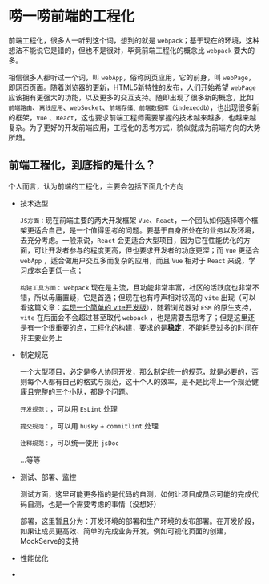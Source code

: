 # 唠一唠前端的工程化

前端工程化，很多人一听到这个词，想到的就是 `webpack`；基于现在的环境，这种想法不能说它是错的，但也不是很对，毕竟前端工程化的概念比 `webpack` 要大的多。

相信很多人都听过一个词，叫 `webApp`，俗称网页应用，它的前身，叫 `webPage`，即网页页面。随着浏览器的更新，HTML5新特性的发布，人们开始希望 `webPage` 应该拥有更强大的功能，以及更多的交互支持。随即出现了很多新的概念，比如 `前端路由`、`离线应用`、`webSocket`、`前端存储、前端数据库（indexeddb）`，也出现很多新的框架，`Vue` 、`React`，这也要求前端工程师需要掌握的技术越来越多，也越来越复杂。为了更好的开发前端应用，工程化的思考方式，貌似就成为前端方向的大势所趋。

## 前端工程化，到底指的是什么？

个人而言，认为前端的工程化，主要会包括下面几个方向

- 技术选型

    `JS方面：`现在前端主要的两大开发框架 `Vue`、`React`，一个团队如何选择哪个框架更适合自己，是一个值得思考的问题。要基于自身所处在的业务以及环境，去充分考虑。一般来说，`React` 会更适合大型项目，因为它在性能优化的方面，可让开发者参与的程度更高，但也要求开发者的功底更深；而 `Vue` 更适合 `webApp` ，适合做用户交互多而复杂的应用，而且 `Vue` 相对于 `React` 来说，学习成本会更低一点；

    `构建工具方面：` `webpack` 现在是主流，且功能非常丰富，社区的活跃度也非常不错，所以毋庸置疑，它是首选；但现在也有呼声相对较高的 `vite` 出现（可以看这篇文章：[实现一个简单的 vite开发版](https://juejin.cn/post/7020342255080718372)），随着浏览器对 `ESM` 的原生支持，`vite` 在后面会不会超过甚至取代 `webpack` ，也是需要去思考了；但是这里还是有一个很重要的点，工程化的构建，要求的是**稳定**，不能耗费过多的时间在非主要业务上

- 制定规范

    一个大型项目，必定是多人协同开发，那么制定统一的规范，就是必要的，否则每个人都有自己的格式与规范，这十个人的效率，是不是比得上一个规范健康且完整的三个小队，都是个问题。

    `开发规范：`，可以用 `EsLint` 处理

    `提交规范：`，可以用 `husky` + `commitlint` 处理

    `注释规范：`，可以统一使用 `jsDoc`

    ...等等

- 测试、部署、监控

    测试方面，这里可能更多指的是代码的自测，如何让项目成员尽可能的完成代码自测，也是一个需要考虑的事情（没想好）

    部署，这里暂且分为：开发环境的部署和生产环境的发布部署。在开发阶段，如果让成员更高效、简单的完成业务开发，例如可视化页面的创建，MockServe的支持

- 性能优化

- 
